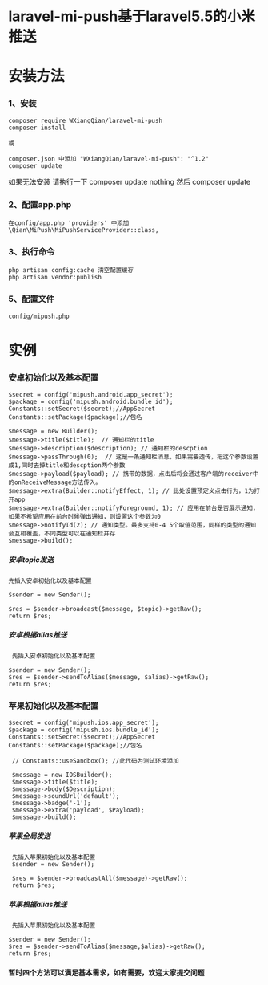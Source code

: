 # laravel-mi-push基于laravel5.5的小米推送

# 安装方法
### 1、安装
    composer require WXiangQian/laravel-mi-push    
    composer install
    
    或
    
    composer.json 中添加 "WXiangQian/laravel-mi-push": "^1.2"  
    composer update 

 如果无法安装 请执行一下 composer update nothing 然后 composer update
 
 
###  2、配置app.php

    在config/app.php 'providers' 中添加 \Qian\MiPush\MiPushServiceProvider::class,
   
   
###  3、执行命令
    php artisan config:cache 清空配置缓存 
    php artisan vendor:publish 

###  5、配置文件
    config/mipush.php

# 实例

### 安卓初始化以及基本配置

    $secret = config('mipush.android.app_secret');
    $package = config('mipush.android.bundle_id');
    Constants::setSecret($secret);//AppSecret
    Constants::setPackage($package);//包名
    
    $message = new Builder();
    $message->title($title);  // 通知栏的title
    $message->description($description); // 通知栏的descption
    $message->passThrough(0);  // 这是一条通知栏消息，如果需要透传，把这个参数设置成1,同时去掉title和descption两个参数
    $message->payload($payload); // 携带的数据，点击后将会通过客户端的receiver中的onReceiveMessage方法传入。
    $message->extra(Builder::notifyEffect, 1); // 此处设置预定义点击行为，1为打开app
    $message->extra(Builder::notifyForeground, 1); // 应用在前台是否展示通知，如果不希望应用在前台时候弹出通知，则设置这个参数为0
    $message->notifyId(2); // 通知类型。最多支持0-4 5个取值范围，同样的类型的通知会互相覆盖，不同类型可以在通知栏并存
    $message->build();
        
##### 安卓topic发送

    先插入安卓初始化以及基本配置
            
    $sender = new Sender();
  
    $res = $sender->broadcast($message, $topic)->getRaw();
    return $res;

##### 安卓根据alias推送
    
     先插入安卓初始化以及基本配置
    
    $sender = new Sender();
    $res = $sender->sendToAlias($message, $alias)->getRaw();
    return $res;
    
### 苹果初始化以及基本配置

    $secret = config('mipush.ios.app_secret');
    $package = config('mipush.ios.bundle_id');
    Constants::setSecret($secret);//AppSecret
    Constants::setPackage($package);//包名
    
     // Constants::useSandbox(); //此代码为测试环境添加
     
     $message = new IOSBuilder();
     $message->title($title);
     $message->body($Description);
     $message->soundUrl('default');
     $message->badge('-1');
     $message->extra('payload', $Payload);
     $message->build();
     
##### 苹果全局发送
     
     先插入苹果初始化以及基本配置
     $sender = new Sender();

     $res = $sender->broadcastAll($message)->getRaw();
     return $res;


##### 苹果根据alias推送
        
     先插入苹果初始化以及基本配置
     
    $sender = new Sender();
    $res = $sender->sendToAlias($message,$alias)->getRaw();
    return $res;

#### 暂时四个方法可以满足基本需求，如有需要，欢迎大家提交问题

